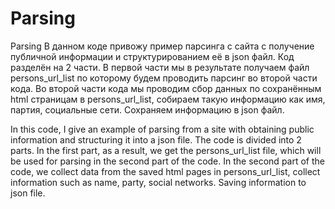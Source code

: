 # Parsing
Parsing
В данном коде привожу пример парсинга с сайта с получение публичной информации и структурированием её в json файл.
Код разделён на 2 части.
В первой части мы в результате получаем файл persons_url_list по которому будем проводить парсинг во второй части кода.
Во второй части кода мы проводим сбор данных по сохранённым html страницам в persons_url_list, собираем такую информацию как имя, партия, социальные сети.
Сохраняем информацию в json файл.

In this code, I give an example of parsing from a site with obtaining public information and structuring it into a json file.
The code is divided into 2 parts.
In the first part, as a result, we get the persons_url_list file, which will be used for parsing in the second part of the code.
In the second part of the code, we collect data from the saved html pages in persons_url_list, collect information such as name, party, social networks.
Saving information to json file.
